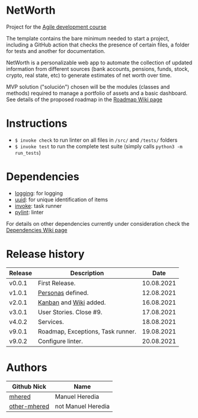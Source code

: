 # NetWorth

Project for the [Agile development course](https://jj.github.io/curso-tdd)

The template contains the bare minimum needed to start a project, including a
GitHub action that checks the presence of certain files, a folder for tests and
another for documentation.

NetWorth is a personalizable web app to automate the collection of updated information
from different sources (bank accounts, pensions, funds, stock, crypto, real state, etc)
to generate estimates of net worth over time.

MVP solution ("solución") chosen will be the modules (classes and methods) required to manage a
portfolio of assets and a basic dashboard. See details of the proposed roadmap in the [Roadmap Wiki page](https://github.com/team-mhered/NetWorth/wiki/Roadmap)

# Instructions
* `$ invoke check` to run linter on all files in `/src/` and `/tests/` folders
* `$ invoke test` to run the complete test suite (simply calls `python3 -m run_tests`)

# Dependencies
* [logging](https://docs.python.org/3/howto/logging.html): for logging
* [uuid](https://docs.python.org/3/library/uuid.html): for unique identification of items
* [invoke](http://www.pyinvoke.org/): task runner
* [pylint](https://www.pylint.org/): linter


For details on other dependencies currently under consideration check the [Dependencies Wiki page](https://github.com/team-mhered/NetWorth/wiki/Dependencies)

# Release history
| Release | Description                      | Date       |
| ------- | -------------------------------- | ---------- |
| v0.0.1  | First Release.                   | 10.08.2021 |
| v1.0.1  | [Personas](./personas.md) defined.   | 12.08.2021 |
| v2.0.1  | [Kanban](https://github.com/team-mhered/dummy-project/projects/1) and [Wiki](https://github.com/team-mhered/dummy-project/wiki) added. | 16.08.2021    |
| v3.0.1  | User Stories. Close #9.          | 17.08.2021 |
| v4.0.2  | Services.                        | 18.08.2021 |
| v9.0.1  | Roadmap, Exceptions, Task runner.| 19.08.2021 |
| v9.0.2  | Configure linter.                | 20.08.2021 |

# Authors

| Github Nick                                 | Name                  |
| ------------------------------------------- | --------------------- |
| [mhered](https://github.com/mhered)         | Manuel Heredia        |
| [other-mhered](https://github.com/mhered)  | not Manuel Heredia    |
